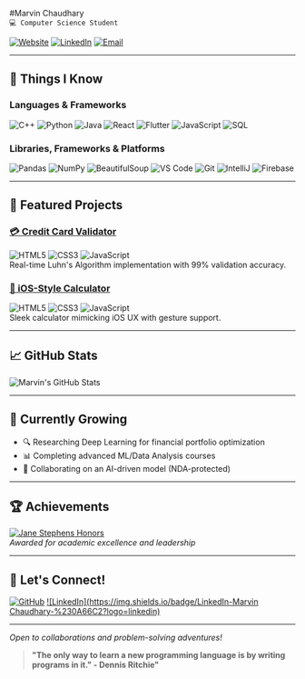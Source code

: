 #Marvin Chaudhary  
`💻 Computer Science Student`  

[![Website](https://img.shields.io/badge/Portfolio-iammarvin7.github.io/Marvin--C/-%2300C7B7?style=flat&logo=google-chrome)](https://iammarvin7.github.io/Marvin-C/)
[![LinkedIn](https://img.shields.io/badge/LinkedIn-Connect-%230A66C2?logo=linkedin)](www.linkedin.com/in/marvin-chaudhary)
[![Email](https://img.shields.io/badge/Email-mchaudhary1s@semo.edu-%23EA4335?logo=gmail)](mailto:mchaudhary1s@semo.edu)



---

## 🔧 **Things I Know**  

### **Languages & Frameworks**  
![C++](https://img.shields.io/badge/C++-20-%2300599C?logo=c%2B%2B)
![Python](https://img.shields.io/badge/Python-%233776AB?logo=python)
![Java](https://img.shields.io/badge/Java-%23ED8B00?logo=openjdk&logoColor=white)
![React](https://img.shields.io/badge/React-%2320232a?logo=react)
![Flutter](https://img.shields.io/badge/Flutter-%2302569B?logo=flutter)
![JavaScript](https://img.shields.io/badge/JavaScript-%23F7DF1E?logo=javascript)
![SQL](https://img.shields.io/badge/SQL-%23FF9900?logo=mysql)  

### **Libraries, Frameworks & Platforms**

![Pandas](https://img.shields.io/badge/Pandas-1.5.3-blue)
![NumPy](https://img.shields.io/badge/NumPy-1.24.2-orange)
![BeautifulSoup](https://img.shields.io/badge/BeautifulSoup-4.12.0-green)
![VS Code](https://img.shields.io/badge/VS_Code-%23007ACC?logo=visual-studio-code)
![Git](https://img.shields.io/badge/Git-%23F05032?logo=git)
![IntelliJ](https://img.shields.io/badge/IntelliJ-%23000000?logo=intellij-idea)
![Firebase](https://img.shields.io/badge/Firebase-%23FFCA28?logo=firebase)  

---

## 🚀 **Featured Projects**  

### [💳 Credit Card Validator](https://iammarvin7.github.io/CreditCardValidator/)  
![HTML5](https://img.shields.io/badge/HTML5-%23E34F26?logo=html5)
![CSS3](https://img.shields.io/badge/CSS3-%231572B6?logo=css3)
![JavaScript](https://img.shields.io/badge/JavaScript-%23F7DF1E?logo=javascript)  
Real-time Luhn's Algorithm implementation with 99% validation accuracy.  

### [🧮 iOS-Style Calculator](https://iammarvin7.github.io/Calculator/)  
![HTML5](https://img.shields.io/badge/HTML5-%23E34F26?logo=html5)
![CSS3](https://img.shields.io/badge/CSS3-%231572B6?logo=css3)
![JavaScript](https://img.shields.io/badge/JavaScript-%23F7DF1E?logo=javascript)  
Sleek calculator mimicking iOS UX with gesture support.  

---

## 📈 **GitHub Stats**  
![Marvin's GitHub Stats](https://github-readme-stats.vercel.app/api?username=iammarvin7&show_icons=true&theme=radical&hide_border=true&bg_color=00000000)  

---

## 🌱 **Currently Growing**  
- 🔍 Researching Deep Learning for financial portfolio optimization  
- 📊 Completing advanced ML/Data Analysis courses  
- 🤝 Collaborating on an AI-driven model (NDA-protected)  

---

## 🏆 **Achievements**  
[![Jane Stephens Honors](https://img.shields.io/badge/Jane_Stephens_Honors-Top_5%25_Students-blue?logo=bookstack)](https://semo.edu)  
*Awarded for academic excellence and leadership*  

---

## 💬 **Let's Connect!**  
[![GitHub](https://img.shields.io/badge/GitHub-iammarvin7-%23181717?logo=github)](https://github.com/iammarvin7)
[![LinkedIn](https://img.shields.io/badge/LinkedIn-Marvin Chaudhary-%230A66C2?logo=linkedin)](www.linkedin.com/in/marvin-chaudhary)

---
*Open to collaborations and problem-solving adventures!*  

> **"The only way to learn a new programming language is by writing programs in it." - Dennis Ritchie"**  
